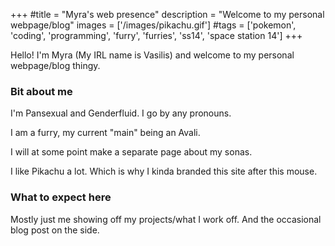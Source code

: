 ﻿+++
#title = "Myra's web presence"
description = "Welcome to my personal webpage/blog"
images = ['/images/pikachu.gif']
#tags = ['pokemon', 'coding', 'programming', 'furry', 'furries', 'ss14', 'space station 14']
+++

Hello! I'm Myra (My IRL name is Vasilis) and welcome to my personal webpage/blog thingy.

### Bit about me

I'm Pansexual and Genderfluid. I go by any pronouns.

I am a furry, my current "main" being an Avali. 

I will at some point make a separate page about my sonas.

I like Pikachu a lot. Which is why I kinda branded this site after this mouse.

### What to expect here

Mostly just me showing off my projects/what I work off. And the occasional blog post on the side.

